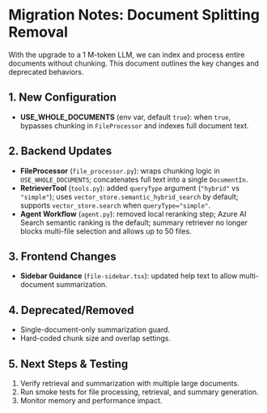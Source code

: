 # Migration Notes: Document Splitting Removal

With the upgrade to a 1 M-token LLM, we can index and process entire documents without chunking. This document outlines the key changes and deprecated behaviors.

## 1. New Configuration
- **USE_WHOLE_DOCUMENTS** (env var, default `true`): when `true`, bypasses chunking in `FileProcessor` and indexes full document text.

## 2. Backend Updates
- **FileProcessor** (`file_processor.py`): wraps chunking logic in `USE_WHOLE_DOCUMENTS`; concatenates full text into a single `DocumentIn`.
- **RetrieverTool** (`tools.py`): added `queryType` argument (`"hybrid"` vs `"simple"`); uses `vector_store.semantic_hybrid_search` by default; supports `vector_store.search` when `queryType="simple"`.
- **Agent Workflow** (`agent.py`): removed local reranking step; Azure AI Search semantic ranking is the default; summary retriever no longer blocks multi-file selection and allows up to 50 files.

## 3. Frontend Changes
- **Sidebar Guidance** (`file-sidebar.tsx`): updated help text to allow multi-document summarization.

## 4. Deprecated/Removed
- Single-document-only summarization guard.
- Hard-coded chunk size and overlap settings.

## 5. Next Steps & Testing
1. Verify retrieval and summarization with multiple large documents.
2. Run smoke tests for file processing, retrieval, and summary generation.
3. Monitor memory and performance impact.
